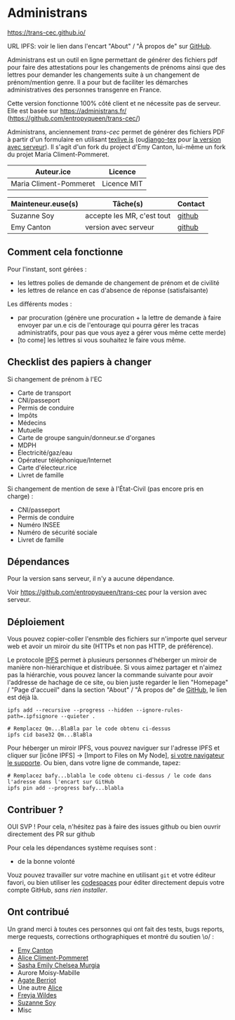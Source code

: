 Administrans
===

https://trans-cec.github.io/

URL IPFS: voir le lien dans l'encart "About" / "À propos de" sur [GitHub](https://github.com/administrans/administrans.github.io).

Administrans est un outil en ligne permettant de générer des fichiers pdf pour faire des attestations pour les changements de prénoms ainsi que des lettres pour demander les changements suite à un changement de prénom/mention genre.
Il a pour but de faciliter les démarches administratives des personnes transgenre en France.

Cette version fonctionne 100% côté client et ne nécessite pas de serveur. Elle est basée sur https://administrans.fr/ (https://github.com/entropyqueen/trans-cec/)

Administrans, anciennement *trans-cec* permet de générer des fichiers PDF à partir d'un formulaire en utilisant [texlive.js](https://github.com/fzimmermann89/texlive.js/) (ou[django-tex](https://pypi.org/project/django-tex/) pour [la version avec serveur](https://github.com/entropyqueen/trans-cec)).
Il s'agit d'un fork du project d'Emy Canton, lui-même un fork du projet Maria Climent-Pommeret.

| Auteur.ice             | Licence     |
|------------------------|-------------|
| Maria Climent-Pommeret | Licence MIT |


| Mainteneur.euse(s) | Tâche(s)                   | Contact |
|--------------------|----------------------------|---------|
| Suzanne Soy        | accepte les MR, c'est tout | [github](https://github.com/administrans/administrans/issues)    |
| Emy Canton         | version avec serveur       | [github](https://github.com/entropyqueen/trans-cec/issues)    |

Comment cela fonctionne
-----------------------

Pour l'instant, sont gérées :
- les lettres polies de demande de changement de prénom et de civilité
- les lettres de relance en cas d'absence de réponse (satisfaisante)

Les différents modes :
- par procuration (génère une procuration + la lettre de demande à faire envoyer
par un.e cis de l'entourage qui pourra gérer les tracas administratifs, pour pas
que vous ayez a gérer vous même cette merde)
- [to come] les lettres si vous souhaitez le faire vous même.

Checklist des papiers à changer
-------------------------------

Si changement de prénom à l'EC
- Carte de transport
- CNI/passeport
- Permis de conduire
- Impôts
- Médecins
- Mutuelle
- Carte de groupe sanguin/donneur.se d'organes
- MDPH
- Électricité/gaz/eau
- Opérateur téléphonique/Internet
- Carte d'électeur.rice
- Livret de famille

Si changement de mention de sexe à l'État-Civil (pas encore pris en charge) :
- CNI/passeport
- Permis de conduire
- Numéro INSEE
- Numéro de sécurité sociale
- Livret de famille

Dépendances
-----------

Pour la version sans serveur, il n'y a aucune dépendance.

Voir https://github.com/entropyqueen/trans-cec pour la version avec serveur.

Déploiement
----------

Vous pouvez copier-coller l'ensmble des fichiers sur n'importe quel serveur web et avoir un miroir du site (HTTPs et non pas HTTP, de préférence).

Le protocole [IPFS](https://ipfs.tech) permet à plusieurs personnes d'héberger un miroir de manière non-hiérarchique et distribuée. Si vous aimez partager et n'aimez pas la hiérarchie, vous pouvez lancer la commande suivante pour avoir l'addresse de hachage de ce site, ou bien juste regarder le lien "Homepage" / "Page d'accueil" dans la section "About" / "À propos de" de [GitHub](https://github.com/administrans/administrans.github.io), le lien est déjà là.

```shell
ipfs add --recursive --progress --hidden --ignore-rules-path=.ipfsignore --quieter .

# Remplacez Qm...BlaBla par le code obtenu ci-dessus
ipfs cid base32 Qm...BlaBla
```

Pour héberger un miroir IPFS, vous pouvez naviguer sur l'adresse IPFS et cliquer sur [icône IPFS] → [Import to Files on My Node], [si votre navigateur le supporte](https://docs.ipfs.tech/install/ipfs-companion/). Ou bien, dans votre ligne de commande, tapez:

```shell
# Remplacez bafy...blabla le code obtenu ci-dessus / le code dans l'adresse dans l'encart sur GitHub
ipfs pin add --progress bafy...blabla
```

Contribuer ?
------------

OUI SVP ! Pour cela, n'hésitez pas à faire des issues github ou bien ouvrir directement des PR sur github 

Pour cela les dépendances système requises sont :

- de la bonne volonté

Vouz pouvez travailler sur votre machine en utilisant `git` et votre éditeur favori, ou bien utiliser les [codespaces](https://docs.github.com/en/codespaces) pour éditer directement depuis votre compte GitHub, *sans rien installer*.

Ont contribué
-------------

Un grand merci à toutes ces personnes qui ont fait des tests, bugs reports, merge requests, corrections orthographiques
et montré du soutien \o/ :

- [Emy Canton](https://entropyqueen.github.io/)
- [Alice Climent-Pommeret](https://alice.climent-pommeret.red/fr)
- [Sasha Emily Chelsea Murgia](https://www.chelsea486mhz.fr)
- Aurore Moisy-Mabille
- [Agate Berriot](https://agate.blue/)
- Une autre [Alice](https://bidule.menf.in/users/alice)
- [Freyja Wildes](https://social.art-software.fr/@freyja_wildes)
- [Suzanne Soy](https://suzanne.soy)
- Misc

